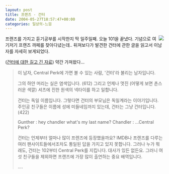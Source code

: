 ```yaml
---
layout: post
title: 프랜즈 - 건터
date: 2004-05-27T18:57:47+00:00
categories: 일상의-느낌
---
```

<img src="http://allaboutfriends.free.fr/Images/autres/Gunther.gif" align="right" />프랜즈를 가지고 듣기공부를 시작한지 딱 일주일째. 오늘 101을 끝냈다. 기념으로 여기저기 프랜즈 까페를 찾아다녔는데.. 뒤져보다가 발견한 건터에 관한 글을 읽고서 이남자를 자세히 보게되었다.

(<a href="http://www.uguys.net/zboard/zboard.php?id=friends_free&amp;no=256">건터에 대한 길고 긴 자료</a>) 약간 가져왔다...

<blockquote>이 남자, Central Perk에 가면 볼 수 있는 사람, '건터'라 불리는 남자입니다.

그의 하얀 머리는 실은 염색입니다. (612) 그리고 언제나 멋진 (어떻게 보면 촌스러운 색깔) 셔츠에 진한 원색의 넥타이를 하고 일합니다.

건터는 독일 이름입니다. 그렇다면 건터의 부모님은 독일계라는 이야기입니다.
주인공 친구들은 이름에 성에 미들네임까지 있는데, 건터는 그냥 건터입니다. (422)

Gunther : hey chandler what's my last name?
Chandler : ...Central Perk?

건터는 언제부터 얼마나 많이 프렌즈에 등장했을까요?
IMDB나 프렌즈를 다루는 여러 팬사이트들에서조차도 통일된 답을 가지고 있지 못합니다.
그러나 누가 뭐래도, 건터는 102부터 Central Perk를 지킵니다. 대사가 있든 없든요.
그러니 여섯 친구들을 제외하면 프랜즈에 가장 많이 출연하는 중요 배역입니다.

....</blockquote>
